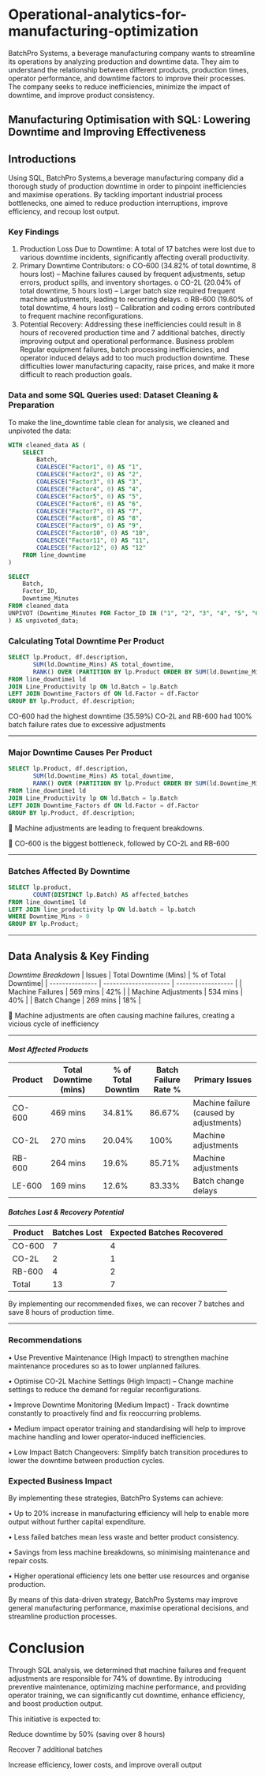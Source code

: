 # Operational-analytics-for-manufacturing-optimization
BatchPro Systems, a beverage manufacturing company wants to streamline its operations by analyzing production and downtime data. They aim to understand the relationship between different products, production times, operator performance, and downtime factors to improve their processes. The company seeks to reduce inefficiencies, minimize the impact of downtime, and improve product consistency.

## Manufacturing Optimisation with SQL: Lowering Downtime and Improving Effectiveness


## Introductions

Using SQL, BatchPro Systems,a beverage manufacturing company did a thorough study of production downtime in order to pinpoint inefficiencies and maximise operations. By tackling important industrial process bottlenecks, one aimed to reduce production interruptions, improve efficiency, and recoup lost output.

### Key Findings
1.	Production Loss Due to Downtime: A total of 17 batches were lost due to various downtime incidents, significantly affecting overall productivity.
2.	Primary Downtime Contributors: 
o	CO-600 (34.82% of total downtime, 8 hours lost) – Machine failures caused by frequent adjustments, setup errors, product spills, and inventory shortages.
o	CO-2L (20.04% of total downtime, 5 hours lost) – Larger batch size required frequent machine adjustments, leading to recurring delays.
o	RB-600 (19.60% of total downtime, 4 hours lost) – Calibration and coding errors contributed to frequent machine reconfigurations.
3.	Potential Recovery: Addressing these inefficiencies could result in 8 hours of recovered production time and 7 additional batches, directly improving output and operational performance.
Business problem
Regular equipment failures, batch processing inefficiencies, and operator induced delays add to too much production downtime. These difficulties lower manufacturing capacity, raise prices, and make it more difficult to reach production goals.

### Data and some SQL Queries used: Dataset Cleaning & Preparation
To make the line_downtime table clean for analysis, we cleaned and unpivoted the data:
```sql
WITH cleaned_data AS (
    SELECT 
        Batch,
        COALESCE("Factor1", 0) AS "1",
        COALESCE("Factor2", 0) AS "2",
        COALESCE("Factor3", 0) AS "3",
        COALESCE("Factor4", 0) AS "4",
        COALESCE("Factor5", 0) AS "5",
        COALESCE("Factor6", 0) AS "6",
        COALESCE("Factor7", 0) AS "7",
        COALESCE("Factor8", 0) AS "8",
        COALESCE("Factor9", 0) AS "9",
        COALESCE("Factor10", 0) AS "10",
        COALESCE("Factor11", 0) AS "11",
        COALESCE("Factor12", 0) AS "12"
    FROM line_downtime
)

SELECT 
    Batch,
    Factor_ID,
    Downtime_Minutes
FROM cleaned_data
UNPIVOT (Downtime_Minutes FOR Factor_ID IN ("1", "2", "3", "4", "5", "6", "7", "8", "9", "10", "11", "12")
) AS unpivoted_data;

````
### Calculating Total Downtime Per Product
```sql
SELECT lp.Product, df.description, 
       SUM(ld.Downtime_Mins) AS total_downtime,
       RANK() OVER (PARTITION BY lp.Product ORDER BY SUM(ld.Downtime_Mins) DESC) AS downtime_cause
FROM line_downtime1 ld
JOIN Line_Productivity lp ON ld.Batch = lp.Batch
LEFT JOIN Downtime_Factors df ON ld.Factor = df.Factor
GROUP BY lp.Product, df.description;

```
CO-600 had the highest downtime (35.59%) CO-2L and RB-600 had 100% batch failure rates due to excessive adjustments

---------
### Major Downtime Causes Per Product
```sql
SELECT lp.Product, df.description, 
       SUM(ld.Downtime_Mins) AS total_downtime,
       RANK() OVER (PARTITION BY lp.Product ORDER BY SUM(ld.Downtime_Mins) DESC) AS downtime_cause
FROM line_downtime1 ld
JOIN Line_Productivity lp ON ld.Batch = lp.Batch
LEFT JOIN Downtime_Factors df ON ld.Factor = df.Factor
GROUP BY lp.Product, df.description;
```
🔹 Machine adjustments are leading to frequent breakdowns.
>
🔹 CO-600 is the biggest bottleneck, followed by CO-2L and RB-600

-----------
### Batches Affected By Downtime
```sql
SELECT lp.product, 
       COUNT(DISTINCT lp.Batch) AS affected_batches 
FROM line_downtime1 ld
LEFT JOIN line_productivity lp ON ld.batch = lp.batch
WHERE Downtime_Mins > 0
GROUP BY lp.Product;
```

----
## Data Analysis & Key Finding
 *Downtime Breakdown*
|   Issues           | Total Downtime (Mins) | % of Total Downtime|
| ---------------   | --------------------- | ------------------ |
| Machine Failures   |    569 mins           |   42%        |
| Machine Adjustments |   534 mins           |   40%        |
| Batch Change        |   269 mins           |   18%        |

🚨 Machine adjustments are often causing machine failures, creating a vicious cycle of inefficiency

------
#### *Most Affected Products*
|     Product     | Total Downtime (mins)|  % of Total Downtim | Batch Failure Rate % |  Primary Issues |
| ----------------| ---------------------| ------------------- | ------------------ | ---------------|
|  CO-600         |     469 mins                 |      34.81%        |          86.67%           |    Machine failure (caused by adjustments)            |                      
|  CO-2L          |     270 mins                 |      20.04%        |          100%           |    Machine adjustments            |                      
|  RB-600         |     264 mins                 |       19.6%       |           85.71%         |    Machine adjustments             |                      
|  LE-600         |     169 mins                 |       12.6%       |           83.33%          |    Batch change delays              |                      
                                                                                    


#### *Batches Lost & Recovery Potential*
| Product | Batches Lost  | Expected Batches Recovered |
| -------- | ------------- | ------------------------- |
| CO-600         |   7            |  4                         |
| CO-2L        |     2         |     1                      |
| RB-600         |   4            |  2                         |
| Total         |    13           |    7                       |

By implementing our recommended fixes, we can recover 7 batches and save 8 hours of production time.

---------
### Recommendations
•	Use Preventive Maintenance (High Impact) to strengthen machine maintenance procedures so as to lower unplanned failures.

•	Optimise CO-2L Machine Settings (High Impact) – Change machine settings to reduce the demand for regular reconfigurations.

•	Improve Downtime Monitoring (Medium Impact) - Track downtime constantly to proactively find and fix reoccurring problems.

•	Medium impact operator training and standardising will help to improve machine handling and lower operator-induced inefficiencies.

•	Low Impact Batch Changeovers: Simplify batch transition procedures to lower the downtime between production cycles.

### Expected Business Impact
By implementing these strategies, BatchPro Systems can achieve:

•	Up to 20% increase in manufacturing efficiency will help to enable more output without further capital expenditure.

•	Less failed batches mean less waste and better product consistency.

•	Savings from less machine breakdowns, so minimising maintenance and repair costs.

•	Higher operational efficiency lets one better use resources and organise production.

By means of this data-driven strategy, BatchPro Systems may improve general manufacturing performance, maximise operational decisions, and streamline production processes.

# Conclusion

Through SQL analysis, we determined that machine failures and frequent adjustments are responsible for 74% of downtime.
By introducing preventive maintenance, optimizing machine performance, and providing operator training, we can significantly cut downtime, enhance efficiency, and boost production output.

This initiative is expected to:

Reduce downtime by 50% (saving over 8 hours)

Recover 7 additional batches

Increase efficiency, lower costs, and improve overall output

